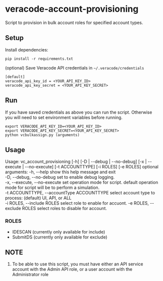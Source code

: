 # veracode-account-provisioning
 Script to provision in bulk account roles for specified account types.

## Setup

Install dependencies:

    pip install -r requirements.txt

(optional) Save Veracode API credentials in `~/.veracode/credentials`

    [default]
    veracode_api_key_id = <YOUR_API_KEY_ID>
    veracode_api_key_secret = <YOUR_API_KEY_SECRET>

## Run

If you have saved credentials as above you can run the script. Otherwise you will need to set environment variables before running.

    export VERACODE_API_KEY_ID=<YOUR_API_KEY_ID>
    export VERACODE_API_KEY_SECRET=<YOUR_API_KEY_SECRET>
    python vcbulkassign.py (arguments)


## Usage
Usage: vc_account_provisioning [-h] [-D | --debug | --no-debug] [-x | --execute | --no-execute] [-t ACCOUNTTYPE]
 [-i ROLES] [-e ROLES] 
optional arguments:
   -h, --help                                 show this help message and exit  
   -D, --debug, --no-debug                    set to enable debug logging.  
   -x, --execute, --no-execute                set operation mode for script. default operation mode for script will be to perform a simulation.  
   -t ACCOUNTTYPE, --accountType ACCOUNTTYPE  select account type to process: (default) UI, API, or ALL  
   -i ROLES, --include ROLES                  select role to enable for accuont. 
   -e ROLES, --exclude ROLES                  select roles to disable for account.

### ROLES
 - IDESCAN  (currently only available for include)
 - SubmitDS (currently only available for exclude)

## NOTE

1. To be able to use this script, you must have either an API service account with the Admin API role, or a user account with the Administrator role
